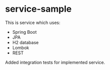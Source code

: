 # service-sample

This is service which uses:
- Spring Boot
- JPA
- H2 database
- Lombok
- REST

Added integration tests for implemented service.
